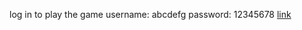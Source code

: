 log in to play the game
username: abcdefg
password: 12345678
<a href="https://yuan0337.github.io/login/login">link</a>
